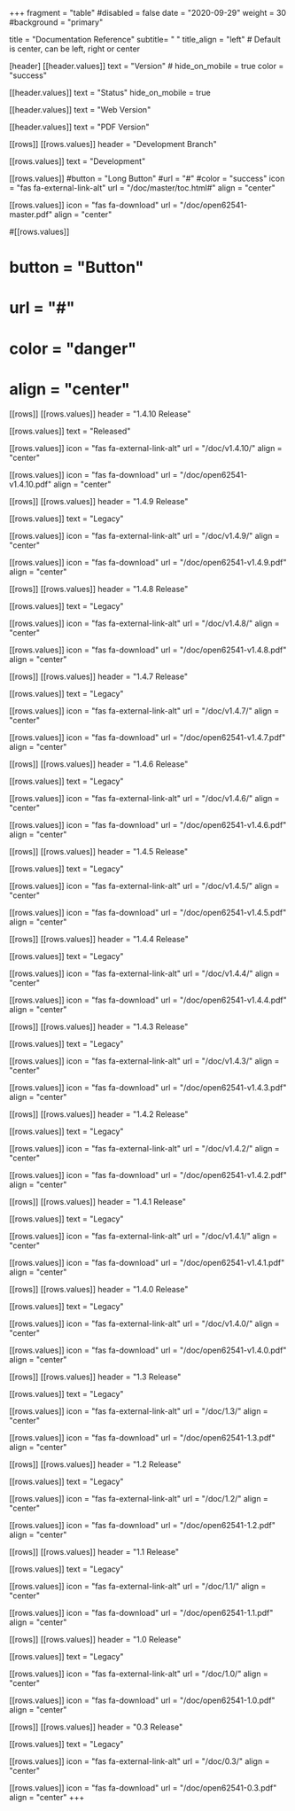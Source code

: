 +++
fragment = "table"
#disabled = false
date = "2020-09-29"
weight = 30
#background = "primary"


title = "Documentation Reference"
subtitle= " "
title_align = "left" # Default is center, can be left, right or center

[header]
  [[header.values]]
    text = "Version"
    # hide_on_mobile = true
    color = "success"

  [[header.values]]
    text = "Status"
    hide_on_mobile = true
    
  [[header.values]]
    text = "Web Version"

  [[header.values]]
    text = "PDF Version"

[[rows]]
  [[rows.values]]
    header = "Development Branch"

  [[rows.values]]
    text = "Development"

  [[rows.values]]
    #button = "Long Button"
    #url = "#"
    #color = "success"
    icon = "fas fa-external-link-alt"
    url = "/doc/master/toc.html#"
    align = "center"

  [[rows.values]]
    icon = "fas fa-download"
    url = "/doc/open62541-master.pdf"
    align = "center"

  #[[rows.values]]
  #  button = "Button"
  #  url = "#"
  #  color = "danger"
  #  align = "center"

[[rows]]
  [[rows.values]]
    header = "1.4.10 Release"

  [[rows.values]]
    text = "Released"

  [[rows.values]]
    icon = "fas fa-external-link-alt"
    url = "/doc/v1.4.10/"
    align = "center"

  [[rows.values]]
    icon = "fas fa-download"
    url = "/doc/open62541-v1.4.10.pdf"
    align = "center"

[[rows]]
  [[rows.values]]
    header = "1.4.9 Release"

  [[rows.values]]
    text = "Legacy"

  [[rows.values]]
    icon = "fas fa-external-link-alt"
    url = "/doc/v1.4.9/"
    align = "center"

  [[rows.values]]
    icon = "fas fa-download"
    url = "/doc/open62541-v1.4.9.pdf"
    align = "center"

[[rows]]
  [[rows.values]]
    header = "1.4.8 Release"

  [[rows.values]]
    text = "Legacy"

  [[rows.values]]
    icon = "fas fa-external-link-alt"
    url = "/doc/v1.4.8/"
    align = "center"

  [[rows.values]]
    icon = "fas fa-download"
    url = "/doc/open62541-v1.4.8.pdf"
    align = "center"

[[rows]]
  [[rows.values]]
    header = "1.4.7 Release"

  [[rows.values]]
    text = "Legacy"

  [[rows.values]]
    icon = "fas fa-external-link-alt"
    url = "/doc/v1.4.7/"
    align = "center"

  [[rows.values]]
    icon = "fas fa-download"
    url = "/doc/open62541-v1.4.7.pdf"
    align = "center"

[[rows]]
  [[rows.values]]
    header = "1.4.6 Release"

  [[rows.values]]
    text = "Legacy"

  [[rows.values]]
    icon = "fas fa-external-link-alt"
    url = "/doc/v1.4.6/"
    align = "center"

  [[rows.values]]
    icon = "fas fa-download"
    url = "/doc/open62541-v1.4.6.pdf"
    align = "center"

[[rows]]
  [[rows.values]]
    header = "1.4.5 Release"

  [[rows.values]]
    text = "Legacy"

  [[rows.values]]
    icon = "fas fa-external-link-alt"
    url = "/doc/v1.4.5/"
    align = "center"

  [[rows.values]]
    icon = "fas fa-download"
    url = "/doc/open62541-v1.4.5.pdf"
    align = "center"

[[rows]]
  [[rows.values]]
    header = "1.4.4 Release"

  [[rows.values]]
    text = "Legacy"

  [[rows.values]]
    icon = "fas fa-external-link-alt"
    url = "/doc/v1.4.4/"
    align = "center"

  [[rows.values]]
    icon = "fas fa-download"
    url = "/doc/open62541-v1.4.4.pdf"
    align = "center"

[[rows]]
  [[rows.values]]
    header = "1.4.3 Release"

  [[rows.values]]
    text = "Legacy"

  [[rows.values]]
    icon = "fas fa-external-link-alt"
    url = "/doc/v1.4.3/"
    align = "center"

  [[rows.values]]
    icon = "fas fa-download"
    url = "/doc/open62541-v1.4.3.pdf"
    align = "center"

[[rows]]
  [[rows.values]]
    header = "1.4.2 Release"

  [[rows.values]]
    text = "Legacy"

  [[rows.values]]
    icon = "fas fa-external-link-alt"
    url = "/doc/v1.4.2/"
    align = "center"

  [[rows.values]]
    icon = "fas fa-download"
    url = "/doc/open62541-v1.4.2.pdf"
    align = "center"

[[rows]]
  [[rows.values]]
    header = "1.4.1 Release"

  [[rows.values]]
    text = "Legacy"

  [[rows.values]]
    icon = "fas fa-external-link-alt"
    url = "/doc/v1.4.1/"
    align = "center"

  [[rows.values]]
    icon = "fas fa-download"
    url = "/doc/open62541-v1.4.1.pdf"
    align = "center"

[[rows]]
  [[rows.values]]
    header = "1.4.0 Release"

  [[rows.values]]
    text = "Legacy"

  [[rows.values]]
    icon = "fas fa-external-link-alt"
    url = "/doc/v1.4.0/"
    align = "center"

  [[rows.values]]
    icon = "fas fa-download"
    url = "/doc/open62541-v1.4.0.pdf"
    align = "center"

[[rows]]
  [[rows.values]]
    header = "1.3 Release"

  [[rows.values]]
    text = "Legacy"

  [[rows.values]]
    icon = "fas fa-external-link-alt"
    url = "/doc/1.3/"
    align = "center"

  [[rows.values]]
    icon = "fas fa-download"
    url = "/doc/open62541-1.3.pdf"
    align = "center"

[[rows]]
  [[rows.values]]
    header = "1.2 Release"

  [[rows.values]]
    text = "Legacy"

  [[rows.values]]
    icon = "fas fa-external-link-alt"
    url = "/doc/1.2/"
    align = "center"

  [[rows.values]]
    icon = "fas fa-download"
    url = "/doc/open62541-1.2.pdf"
    align = "center"

[[rows]]
  [[rows.values]]
    header = "1.1 Release"

  [[rows.values]]
    text = "Legacy"

  [[rows.values]]
    icon = "fas fa-external-link-alt"
    url = "/doc/1.1/"
    align = "center"

  [[rows.values]]
    icon = "fas fa-download"
    url = "/doc/open62541-1.1.pdf"
    align = "center"
    
[[rows]]
  [[rows.values]]
    header = "1.0 Release"

  [[rows.values]]
    text = "Legacy"

  [[rows.values]]
    icon = "fas fa-external-link-alt"
    url = "/doc/1.0/"
    align = "center"

  [[rows.values]]
    icon = "fas fa-download"
    url = "/doc/open62541-1.0.pdf"
    align = "center"

 [[rows]]
  [[rows.values]]
    header = "0.3 Release"

  [[rows.values]]
    text = "Legacy"

  [[rows.values]]
    icon = "fas fa-external-link-alt"
    url = "/doc/0.3/"
    align = "center"

  [[rows.values]]
    icon = "fas fa-download"
    url = "/doc/open62541-0.3.pdf"
    align = "center"
+++